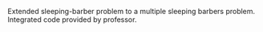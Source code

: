 Extended sleeping-barber problem to a multiple sleeping barbers problem.  Integrated code provided by professor.
